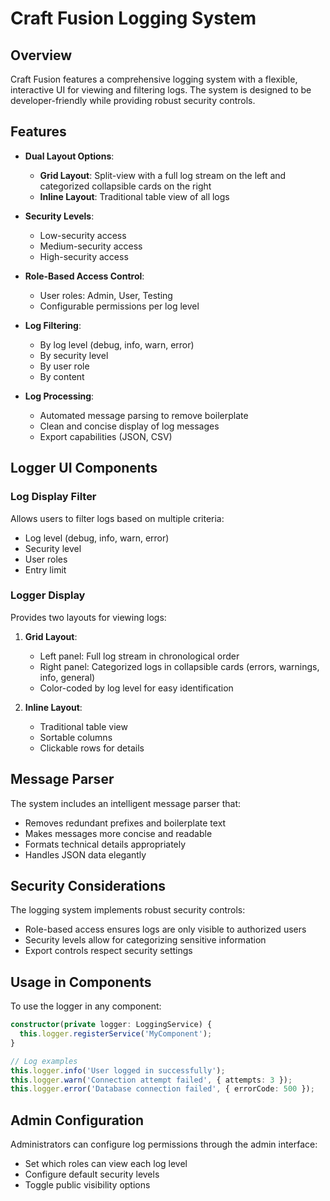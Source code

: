 # Craft Fusion Logging System

## Overview

Craft Fusion features a comprehensive logging system with a flexible, interactive UI for viewing and filtering logs. The system is designed to be developer-friendly while providing robust security controls.

## Features

- **Dual Layout Options**: 
  - **Grid Layout**: Split-view with a full log stream on the left and categorized collapsible cards on the right
  - **Inline Layout**: Traditional table view of all logs

- **Security Levels**:
  - Low-security access
  - Medium-security access
  - High-security access

- **Role-Based Access Control**:
  - User roles: Admin, User, Testing
  - Configurable permissions per log level

- **Log Filtering**:
  - By log level (debug, info, warn, error)
  - By security level
  - By user role
  - By content

- **Log Processing**:
  - Automated message parsing to remove boilerplate
  - Clean and concise display of log messages
  - Export capabilities (JSON, CSV)

## Logger UI Components

### Log Display Filter

Allows users to filter logs based on multiple criteria:
- Log level (debug, info, warn, error)
- Security level
- User roles
- Entry limit

### Logger Display

Provides two layouts for viewing logs:

1. **Grid Layout**:
   - Left panel: Full log stream in chronological order
   - Right panel: Categorized logs in collapsible cards (errors, warnings, info, general)
   - Color-coded by log level for easy identification

2. **Inline Layout**:
   - Traditional table view
   - Sortable columns
   - Clickable rows for details

## Message Parser

The system includes an intelligent message parser that:
- Removes redundant prefixes and boilerplate text
- Makes messages more concise and readable
- Formats technical details appropriately
- Handles JSON data elegantly

## Security Considerations

The logging system implements robust security controls:
- Role-based access ensures logs are only visible to authorized users
- Security levels allow for categorizing sensitive information
- Export controls respect security settings

## Usage in Components

To use the logger in any component:

```typescript
constructor(private logger: LoggingService) {
  this.logger.registerService('MyComponent');
}

// Log examples
this.logger.info('User logged in successfully');
this.logger.warn('Connection attempt failed', { attempts: 3 });
this.logger.error('Database connection failed', { errorCode: 500 });
```

## Admin Configuration

Administrators can configure log permissions through the admin interface:
- Set which roles can view each log level
- Configure default security levels
- Toggle public visibility options
